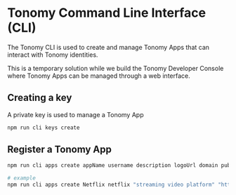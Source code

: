 # Tonomy Command Line Interface (CLI)

The Tonomy CLI is used to create and manage Tonomy Apps that can interact with Tonomy identities.

This is a temporary solution while we build the Tonomy Developer Console where Tonomy Apps can be managed through a web interface.

## Creating a key

A private key is used to manage a Tonomy App

```bash
npm run cli keys create
```

## Register a Tonomy App

```bash
npm run cli apps create appName username description logoUrl domain publicKey blockchainUrl

# example
npm run cli apps create Netflix netflix "streaming video platform" "https://netflix.com/logo.png" "https://netflix.com" PUB_K1_55csjge6LNnLxECFTtTpCU6Z7chi3h47G8vyzPBjAKdvZmnZ8Z "http://localhost:8888"
```
